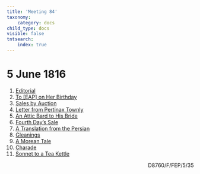 ```yaml
---
title: 'Meeting 84'
taxonomy:
    category: docs
child_type: docs
visible: false
tntsearch:
    index: true
---
```


# 5 June 1816

1. [Editorial](editorial)  
2. [To [EAP] on Her Birthday](birthday)
3. [Sales by Auction](auction)
4. [Letter from Pertinax Townly](pertinax)
5. [An Attic Bard to His Bride](bread)
6. [Fourth Day’s Sale](sale)
7. [A Translation from the Persian](persian)
8. [Gleanings](gleanings)
9. [A Morean Tale](morean)
10. [Charade](charade)
11. [Sonnet to a Tea Kettle](kettle)

<div style="text-align:right"><span class="dro">D8760/F/FEP/5/35</span> <a href="https://calmview.derbyshire.gov.uk/calmview/Record.aspx?src=CalmView.Catalog&id=D8760%2fF%2fFEP%2f5%2f35&pos=8" target="_blank"><i class="fa fa-external-link"></i></a></div>

